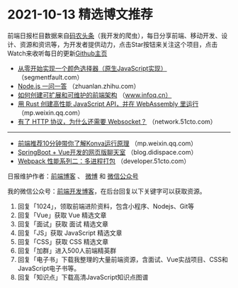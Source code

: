 # 2021-10-13 精选博文推荐

前端日报栏目数据来自[码农头条](http://hao.caibaojian.com.cn/)（我开发的爬虫），每日分享前端、移动开发、设计、资源和资讯等，为开发者提供动力，点击Star按钮来关注这个项目，点击Watch来收听每日的更新[Github主页](https://github.com/kujian/frontendDaily)
* [从零开始实现一个颜色选择器（原生JavaScript实现）](https://segmentfault.com/a/1190000040789940) （segmentfault.com）
* [Node.js 一问一答](https://zhuanlan.zhihu.com/p/420786268) （zhuanlan.zhihu.com）
* [如何创建可扩展和可维护的前端架构](https://www.infoq.cn/article/BGOM28vTJxBEhy191K6r) （www.infoq.cn）
* [用 Rust 创建高性能 JavaScript API，并在 WebAssembly 里运行](https://mp.weixin.qq.com/s?__biz=MzI2MjkxNjA2Mg==&mid=2247484343&idx=1&sn=6cc78bf17b546b589af7fee543757252) （mp.weixin.qq.com）
* [有了 HTTP 协议，为什么还需要 Websocket？](https://network.51cto.com/art/202110/685419.htm) （network.51cto.com）

***
* [前端推荐10分钟带你了解Konva运行原理](https://mp.weixin.qq.com/s?__biz=MzI2NDU4OTExOQ==&mid=2247526711&idx=1&sn=a62ae19371fa809f6157af8047caf2e0) （mp.weixin.qq.com）
* [SpringBoot + Vue开发的网页版聊天室](https://blog.didispace.com/tj-opensource-subtlechat/) （blog.didispace.com）
* [Webpack 性能系列二：多进程打包](https://developer.51cto.com/art/202110/685332.htm) （developer.51cto.com）

日报维护作者：[前端博客](http://caibaojian.com.cn/) 、 [微博](http://weibo.com/kujian) 和 [微信公众号](https://open.weixin.qq.com/qr/code?username=caibaojian_com)

我的微信公众号：[前端开发博客](https://open.weixin.qq.com/qr/code?username=caibaojian_com)，在后台回复以下关键字可以获取资源。

1. 回复「1024」，领取前端进阶资料，包含小程序、Nodejs、Git等
2. 回复「Vue」获取 Vue 精选文章
3. 回复「面试」获取 面试 精选文章
4. 回复「JS」获取 JavaScript 精选文章
5. 回复「CSS」获取 CSS 精选文章
6. 回复「加群」进入500人前端精英群
7. 回复「电子书」下载我整理的大量前端资源，含面试、Vue实战项目、CSS和JavaScript电子书等。
8. 回复「知识点」下载高清JavaScript知识点图谱